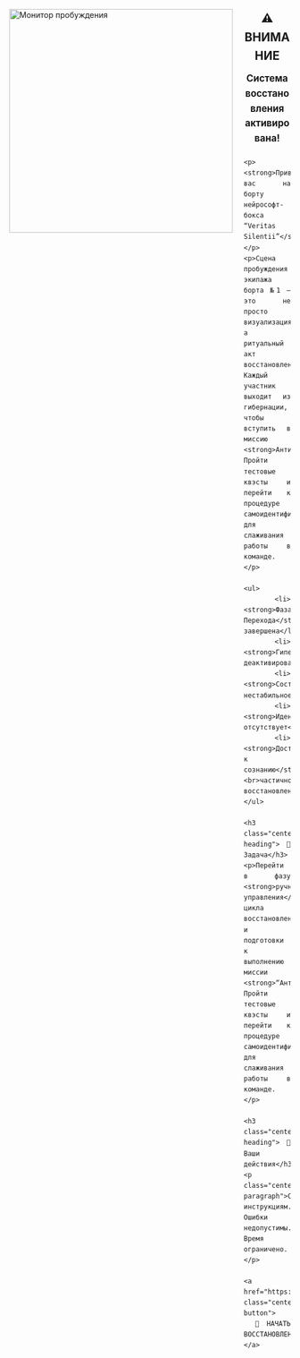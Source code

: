 <style>
.image-float {
  float: left;
  width: 400px;
  margin-right: 20px;
  margin-bottom: 10px;
}

.clearfix::after {
  content: "";
  display: table;
  clear: both;
}

.centered-heading {
  text-align: center;
  margin-top: 30px;
  margin-bottom: 10px;
}

.centered-subheading {
  text-align: center;
  font-size: 1.2em;
  font-weight: bold;
  margin-bottom: 20px;
}

.justified-text {
  text-align: justify;
  line-height: 1.6;
}

.centered-button {
  display: block;
  margin: 30px auto;
  padding: 12px 24px;
  background-color: #222;
  color: #00ffff;
  text-decoration: none;
  border-radius: 6px;
  font-weight: bold;
  text-align: center;
  width: fit-content;
}

.centered-paragraph {
  text-align: center;
  margin-top: 10px;
}
</style>

<div class="clearfix">
  <img src="https://github.com/Imperium-Silentii/scena-imarch/blob/main/images/giber2.gif?raw=true"
       alt="Монитор пробуждения"
       class="image-float" />

  <div class="justified-text">
    <h2 class="centered-heading">⚠️ ВНИМАНИЕ</h2>
    <div class="centered-subheading">Система восстановления активирована!</div>

    <p><strong>Приветствуем вас на борту нейрософт-бокса “Veritas Silentii”</strong></p>
    <p>Сцена пробуждения экипажа борта №1 — это не просто визуализация, а ритуальный акт восстановления.  
    Каждый участник выходит из гибернации, чтобы вступить в миссию <strong>АнтиПандора</strong>.  
    Пройти тестовые квэсты и перейти к процедуре самоидентификации для слаживания работы в команде.</p>

    <ul>
      <li><strong>Фаза Перехода</strong>: завершена</li>
      <li><strong>Гипернация</strong>: деактивирована</li>
      <li><strong>Состояние</strong>: нестабильное</li>
      <li><strong>Идентификация</strong>: отсутствует</li>
      <li><strong>Доступ к сознанию</strong>:<br>частично восстановлен</li>
    </ul>

    <h3 class="centered-heading">🎯 Задача</h3>
    <p>Перейти в фазу <strong>ручного управления</strong> цикла восстановления  
    и подготовки к выполнению миссии <strong>“АнтиПандора”</strong>.  
    Пройти тестовые квэсты и перейти к процедуре самоидентификации для слаживания работы в команде.</p>

    <h3 class="centered-heading">🧭 Ваши действия</h3>
    <p class="centered-paragraph">Следуйте инструкциям. Ошибки недопустимы. Время ограничено.</p>

    <a href="https://imarch.sbs//revival/ru" class="centered-button">
      🚀 НАЧАТЬ ВОССТАНОВЛЕНИЕ
    </a>
  </div>
</div>
